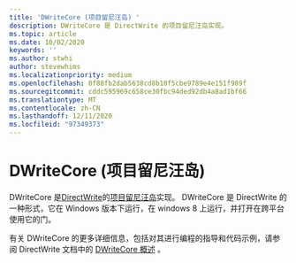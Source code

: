 ```yaml
---
title: 'DWriteCore (项目留尼汪岛) '
description: DWriteCore 是 DirectWrite 的项目留尼汪岛实现。
ms.topic: article
ms.date: 10/02/2020
keywords: ''
ms.author: stwhi
author: stevewhims
ms.localizationpriority: medium
ms.openlocfilehash: 0f88fb2dab5638cd8b10f5cbe9789e4e151f989f
ms.sourcegitcommit: cddc595969c658ce30fbc94ded92db4a8ad1bf66
ms.translationtype: MT
ms.contentlocale: zh-CN
ms.lasthandoff: 12/11/2020
ms.locfileid: "97349373"
---
```

# <a name="dwritecore-project-reunion"></a>DWriteCore (项目留尼汪岛) 

DWriteCore 是[DirectWrite](/windows/win32/directwrite/direct-write-portal)的[项目留尼汪岛](index.md)实现。 DWriteCore 是 DirectWrite 的一种形式，它在 Windows 版本下运行，在 windows 8 上运行，并打开在跨平台使用它的门。

有关 DWriteCore 的更多详细信息，包括对其进行编程的指导和代码示例，请参阅 DirectWrite 文档中的 [DWriteCore 概述](/windows/win32/directwrite/dwritecore-overview) 。
